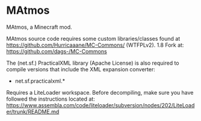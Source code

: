 MAtmos
======

MAtmos, a Minecraft mod.

MAtmos source code requires some custom libraries/classes found at https://github.com/Hurricaaane/MC-Commons/ (WTFPLv2).
1.8 Fork at: https://github.com/dags-/MC-Commons

The (net.sf.) PracticalXML library (Apache License) is also required to compile versions that include the XML expansion converter:
- net.sf.practicalxml.*

Requires a LiteLoader workspace. Before decompiling, make sure you have followed the instructions located at:
https://www.assembla.com/code/liteloader/subversion/nodes/202/LiteLoader/trunk/README.md
